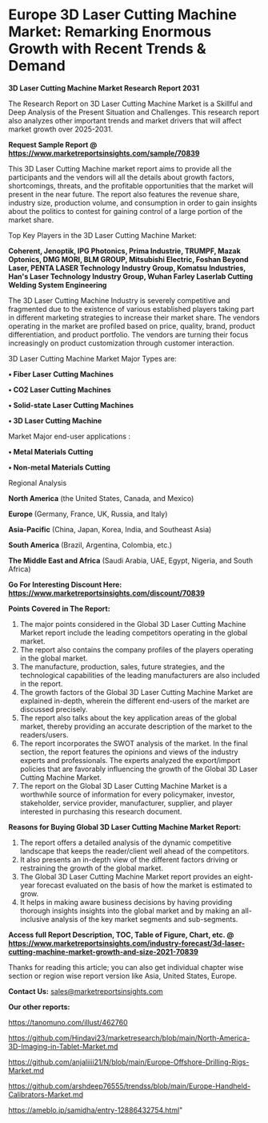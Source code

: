  # Europe 3D Laser Cutting Machine Market: Remarking Enormous Growth with Recent Trends & Demand

<strong>3D Laser Cutting Machine Market Research Report 2031</strong>

The Research Report on 3D Laser Cutting Machine Market is a Skillful and Deep Analysis of the Present Situation and Challenges. This research report also analyzes other important trends and market drivers that will affect market growth over 2025-2031.

<strong>Request Sample Report @ <a href=https://www.marketreportsinsights.com/sample/70839>https://www.marketreportsinsights.com/sample/70839</a></strong>

This 3D Laser Cutting Machine market report aims to provide all the participants and the vendors will all the details about growth factors, shortcomings, threats, and the profitable opportunities that the market will present in the near future. The report also features the revenue share, industry size, production volume, and consumption in order to gain insights about the politics to contest for gaining control of a large portion of the market share.

Top Key Players in the 3D Laser Cutting Machine Market:

<strong>Coherent, Jenoptik, IPG Photonics, Prima Industrie, TRUMPF, Mazak Optonics, DMG MORI, BLM GROUP, Mitsubishi Electric, Foshan Beyond Laser, PENTA LASER Technology Industry Group, Komatsu Industries, Han&#39;s Laser Technology Industry Group, Wuhan Farley Laserlab Cutting Welding System Engineering</strong>

The 3D Laser Cutting Machine Industry is severely competitive and fragmented due to the existence of various established players taking part in different marketing strategies to increase their market share. The vendors operating in the market are profiled based on price, quality, brand, product differentiation, and product portfolio. The vendors are turning their focus increasingly on product customization through customer interaction.

3D Laser Cutting Machine Market Major Types are:

<strong>• Fiber Laser Cutting Machines

• CO2 Laser Cutting Machines

• Solid-state Laser Cutting Machines

• 3D Laser Cutting Machine</strong>

Market Major end-user applications :

<strong>• Metal Materials Cutting

• Non-metal Materials Cutting</strong>

Regional Analysis

</u><strong><b>North America</b></strong> (the United States, Canada, and Mexico)

<strong><b>Europe </b></strong>(Germany, France, UK, Russia, and Italy)

<strong><b>Asia-Pacific</b></strong> (China, Japan, Korea, India, and Southeast Asia)

<strong><b>South America</b></strong> (Brazil, Argentina, Colombia, etc.)

<strong><b>The Middle East and Africa</b></strong> (Saudi Arabia, UAE, Egypt, Nigeria, and South Africa)

<strong>Go For Interesting Discount Here: <a href=https://www.marketreportsinsights.com/discount/70839>https://www.marketreportsinsights.com/discount/70839</a></strong>

<strong>Points Covered in The Report:</strong>
<ol>
  <li>The major points considered in the Global 3D Laser Cutting Machine Market report include the leading competitors operating in the global market.</li>
  <li>The report also contains the company profiles of the players operating in the global market.</li>
  <li>The manufacture, production, sales, future strategies, and the technological capabilities of the leading manufacturers are also included in the report.</li>
  <li>The growth factors of the Global 3D Laser Cutting Machine Market are explained in-depth, wherein the different end-users of the market are discussed precisely.</li>
  <li>The report also talks about the key application areas of the global market, thereby providing an accurate description of the market to the readers/users.</li>
  <li>The report incorporates the SWOT analysis of the market. In the final section, the report features the opinions and views of the industry experts and professionals. The experts analyzed the export/import policies that are favorably influencing the growth of the Global 3D Laser Cutting Machine Market.</li>
  <li>The report on the Global 3D Laser Cutting Machine Market is a worthwhile source of information for every policymaker, investor, stakeholder, service provider, manufacturer, supplier, and player interested in purchasing this research document.</li>
</ol>
<strong>Reasons for Buying Global 3D Laser Cutting Machine Market Report:</strong>

<ol>
  <li>The report offers a detailed analysis of the dynamic competitive landscape that keeps the reader/client well ahead of the competitors.</li>
  <li>It also presents an in-depth view of the different factors driving or restraining the growth of the global market.</li>
  <li>The Global 3D Laser Cutting Machine Market report provides an eight-year forecast evaluated on the basis of how the market is estimated to grow.</li>
  <li>It helps in making aware business decisions by having providing thorough insights insights into the global market and by making an all-inclusive analysis of the key market segments and sub-segments.</li>
</ol>
<strong>Access full Report Description, TOC, Table of Figure, Chart, etc. @ <a href=https://www.marketreportsinsights.com/industry-forecast/3d-laser-cutting-machine-market-growth-and-size-2021-70839>https://www.marketreportsinsights.com/industry-forecast/3d-laser-cutting-machine-market-growth-and-size-2021-70839</a></strong>


Thanks for reading this article; you can also get individual chapter wise section or region wise report version like Asia, United States, Europe.

<strong>Contact Us:</strong>
sales@marketreportsinsights.com

<strong>Our other reports:</strong>

<a href=https://tanomuno.com/illust/462760>https://tanomuno.com/illust/462760</a>

<a href=https://github.com/Hindavi23/marketresearch/blob/main/North-America-3D-Imaging-in-Tablet-Market.md>https://github.com/Hindavi23/marketresearch/blob/main/North-America-3D-Imaging-in-Tablet-Market.md</a>

<a href=https://github.com/anjaliiii21/N/blob/main/Europe-Offshore-Drilling-Rigs-Market.md>https://github.com/anjaliiii21/N/blob/main/Europe-Offshore-Drilling-Rigs-Market.md</a>

<a href=https://github.com/arshdeep76555/trendss/blob/main/Europe-Handheld-Calibrators-Market.md>https://github.com/arshdeep76555/trendss/blob/main/Europe-Handheld-Calibrators-Market.md</a>

<a href=https://ameblo.jp/samidha/entry-12886432754.html>https://ameblo.jp/samidha/entry-12886432754.html</a>"
